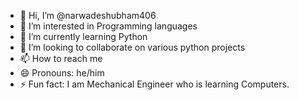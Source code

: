 - 👋 Hi, I’m @narwadeshubham406
- 👀 I’m interested in Programming languages
- 🌱 I’m currently learning Python
- 💞️ I’m looking to collaborate on various python projects
- 📫 How to reach me 
- 😄 Pronouns: he/him
- ⚡ Fun fact: I am Mechanical Engineer who is learning Computers.

<!---
narwadeshubham406/narwadeshubham406 is a ✨ special ✨ repository because its `README.md` (this file) appears on your GitHub profile.
You can click the Preview link to take a look at your changes.
--->

